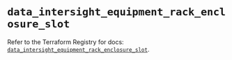 # `data_intersight_equipment_rack_enclosure_slot`

Refer to the Terraform Registry for docs: [`data_intersight_equipment_rack_enclosure_slot`](https://registry.terraform.io/providers/ciscodevnet/intersight/1.0.71/docs/data-sources/equipment_rack_enclosure_slot).
